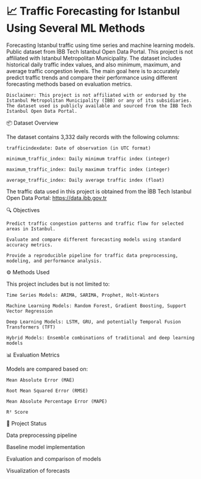 # 📈 Traffic Forecasting for Istanbul Using Several ML Methods

Forecasting Istanbul traffic using time series and machine learning models. Public dataset from İBB Tech Istanbul Open Data Portal. This project is not affiliated with Istanbul Metropolitan Municipality. The dataset includes historical daily traffic index values, and also  minimum, maximum, and average traffic congestion levels. The main goal here is to accurately predict traffic trends and compare their performance using different forecasting methods based on evaluation metrics.

    Disclaimer: This project is not affiliated with or endorsed by the Istanbul Metropolitan Municipality (İBB) or any of its subsidiaries. The dataset used is publicly available and sourced from the İBB Tech Istanbul Open Data Portal.

📦 Dataset Overview

The dataset contains 3,332 daily records with the following columns:

    trafficindexdate: Date of observation (in UTC format)

    minimum_traffic_index: Daily minimum traffic index (integer)

    maximum_traffic_index: Daily maximum traffic index (integer)

    average_traffic_index: Daily average traffic index (float)
    
The traffic data used in this project is obtained from the İBB Tech Istanbul Open Data Portal:
https://data.ibb.gov.tr

🔍 Objectives

    Predict traffic congestion patterns and traffic flow for selected areas in Istanbul.

    Evaluate and compare different forecasting models using standard accuracy metrics.

    Provide a reproducible pipeline for traffic data preprocessing, modeling, and performance analysis.

⚙️ Methods Used

This project includes but is not limited to:

    Time Series Models: ARIMA, SARIMA, Prophet, Holt-Winters

    Machine Learning Models: Random Forest, Gradient Boosting, Support Vector Regression

    Deep Learning Models: LSTM, GRU, and potentially Temporal Fusion Transformers (TFT)

    Hybrid Models: Ensemble combinations of traditional and deep learning models

📊 Evaluation Metrics

Models are compared based on:

    Mean Absolute Error (MAE)

    Root Mean Squared Error (RMSE)

    Mean Absolute Percentage Error (MAPE)

    R² Score


🚧 Project Status

Data preprocessing pipeline

Baseline model implementation

Evaluation and comparison of models

Visualization of forecasts

